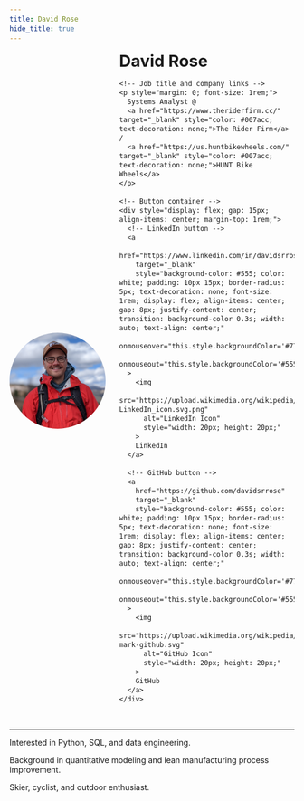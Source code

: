 ```yaml
---
title: David Rose
hide_title: true
---
```


<div style="display: flex; flex-wrap: wrap; align-items: center; gap: 1.5rem; margin-bottom: 2rem;">
  <!-- Profile image -->
  <img 
    src="https://raw.githubusercontent.com/davidsrrose/davidsrrose/refs/heads/main/media/david_rose_headshot.jpg" 
    alt="David Rose" 
    style="width: 170px; height: 170px; border-radius: 50%; flex-shrink: 0;"
  >
  
  <!-- Content container -->
  <div style="flex: 1; min-width: 250px;">
    <!-- Name heading -->
    <h2 style="margin: 0; font-size: 1.8rem;">David Rose</h2>
    
    <!-- Job title and company links -->
    <p style="margin: 0; font-size: 1rem;">
      Systems Analyst @ 
      <a href="https://www.theriderfirm.cc/" target="_blank" style="color: #007acc; text-decoration: none;">The Rider Firm</a> / 
      <a href="https://us.huntbikewheels.com/" target="_blank" style="color: #007acc; text-decoration: none;">HUNT Bike Wheels</a>
    </p>
    
    <!-- Button container -->
    <div style="display: flex; gap: 15px; align-items: center; margin-top: 1rem;">
      <!-- LinkedIn button -->
      <a 
        href="https://www.linkedin.com/in/davidsrrose" 
        target="_blank" 
        style="background-color: #555; color: white; padding: 10px 15px; border-radius: 5px; text-decoration: none; font-size: 1rem; display: flex; align-items: center; gap: 8px; justify-content: center; transition: background-color 0.3s; width: auto; text-align: center;"
        onmouseover="this.style.backgroundColor='#777';" 
        onmouseout="this.style.backgroundColor='#555';"
      >
        <img 
          src="https://upload.wikimedia.org/wikipedia/commons/thumb/8/81/LinkedIn_icon.svg/72px-LinkedIn_icon.svg.png" 
          alt="LinkedIn Icon" 
          style="width: 20px; height: 20px;"
        >
        LinkedIn
      </a>
      
      <!-- GitHub button -->
      <a 
        href="https://github.com/davidsrrose" 
        target="_blank" 
        style="background-color: #555; color: white; padding: 10px 15px; border-radius: 5px; text-decoration: none; font-size: 1rem; display: flex; align-items: center; gap: 8px; justify-content: center; transition: background-color 0.3s; width: auto; text-align: center;"
        onmouseover="this.style.backgroundColor='#777';" 
        onmouseout="this.style.backgroundColor='#555';"
      >
        <img 
          src="https://upload.wikimedia.org/wikipedia/commons/9/91/Octicons-mark-github.svg" 
          alt="GitHub Icon" 
          style="width: 20px; height: 20px;"
        >
        GitHub
      </a>
    </div>
  </div>
</div>

---

Interested in Python, SQL, and data engineering.  

Background in quantitative modeling and lean manufacturing process improvement.  

Skier, cyclist, and outdoor enthusiast.
